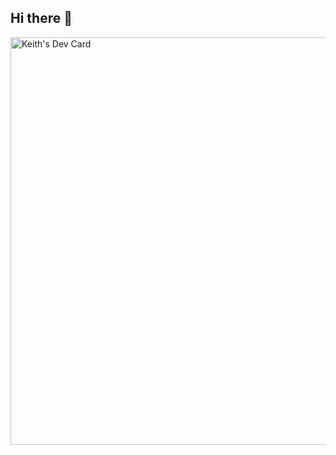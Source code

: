 ## Hi there 👋

<a href="https://app.daily.dev/agnet1991"><img src="https://api.daily.dev/devcards/v2/d4KZnDNzVJwu6pQphbia3.png?type=wide&r=qgh" width="652" alt="Keith's Dev Card"/></a>
<!--
**keithspiteri91/keithspiteri91** is a ✨ _special_ ✨ repository because its `README.md` (this file) appears on your GitHub profile.

Here are some ideas to get you started:

- 🔭 I’m currently working on ...
- 🌱 I’m currently learning ...
- 👯 I’m looking to collaborate on ...
- 🤔 I’m looking for help with ...
- 💬 Ask me about ...
- 📫 How to reach me: ...
- 😄 Pronouns: ...
- ⚡ Fun fact: ...
-->
